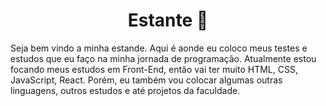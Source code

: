 <h1 align="center"> Estante <g-emoji class="g-emoji" alias="book" fallback-src="https://github.githubassets.com/images/icons/emoji/unicode/1f4d6.png">📖</g-emoji>
  </h1>
  <p>Seja bem vindo a minha estande. Aqui é aonde eu coloco meus testes e estudos que eu faço na minha jornada de programação. Atualmente estou focando meus estudos em Front-End, então vai ter muito HTML, CSS, JavaScript, React. Porém, eu também vou colocar algumas outras linguagens, outros estudos e até projetos da faculdade.  </p>
